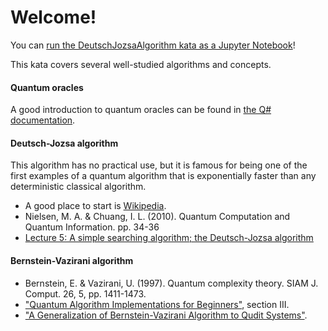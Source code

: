 # Welcome!

You can [run the DeutschJozsaAlgorithm kata as a Jupyter Notebook](https://mybinder.org/v2/gh/Microsoft/QuantumKatas/main?urlpath=/notebooks/DeutschJozsaAlgorithm%2FDeutschJozsaAlgorithm.ipynb)!

This kata covers several well-studied algorithms and concepts. 

#### Quantum oracles

A good introduction to quantum oracles can be found in [the Q# documentation](https://docs.microsoft.com/azure/quantum/concepts-oracles).

#### Deutsch-Jozsa algorithm

This algorithm has no practical use, but it is famous for being one of the first examples of a quantum algorithm that is exponentially faster than any deterministic classical algorithm.

* A good place to start is [Wikipedia](https://en.wikipedia.org/wiki/Deutsch%E2%80%93Jozsa_algorithm).
* Nielsen, M. A. & Chuang, I. L. (2010). Quantum Computation and Quantum Information. pp. 34-36
* [Lecture 5: A simple searching algorithm; the Deutsch-Jozsa algorithm](https://cs.uwaterloo.ca/~watrous/QC-notes/QC-notes.05.pdf)

#### Bernstein-Vazirani algorithm

* Bernstein, E. & Vazirani, U. (1997). Quantum complexity theory. SIAM J. Comput. 26, 5, pp. 1411-1473.
* ["Quantum Algorithm Implementations for Beginners"](https://arxiv.org/pdf/1804.03719.pdf), section III.
* ["A Generalization of Bernstein-Vazirani Algorithm to Qudit Systems"](https://arxiv.org/pdf/1609.03185.pdf).
 
